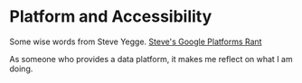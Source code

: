 # Platform and Accessibility

Some wise words from Steve Yegge. [Steve's Google Platforms Rant](https://gist.github.com/chitchcock/1281611)

As someone who provides a data platform, it makes me reflect on what I am doing.
